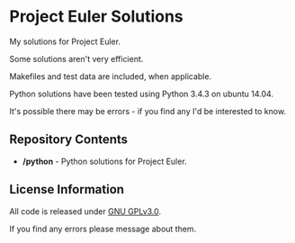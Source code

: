 Project Euler Solutions
=============================================

My solutions for Project Euler.

Some solutions aren't very efficient.

Makefiles and test data are included, when applicable.

Python solutions have been tested using Python 3.4.3 on ubuntu 14.04.

It's possible there may be errors - if you find any I'd be interested to know.


Repository Contents
-------------------
* **/python** - Python solutions for Project Euler.


License Information
-------------------

All code is released under [GNU GPLv3.0](http://www.gnu.org/copyleft/gpl.html).

If you find any errors please message about them.
